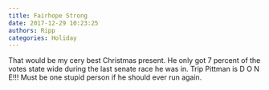 ```yaml
---
title: Fairhope Strong
date: 2017-12-29 10:23:25
authors: Ripp
categories: Holiday
---
```


 That would be my cery best Christmas present. He only got 7 percent of the votes state wide during the last senate race he was in. Trip Pittman is D O N E!!! Must be one stupid person if he should ever run again.